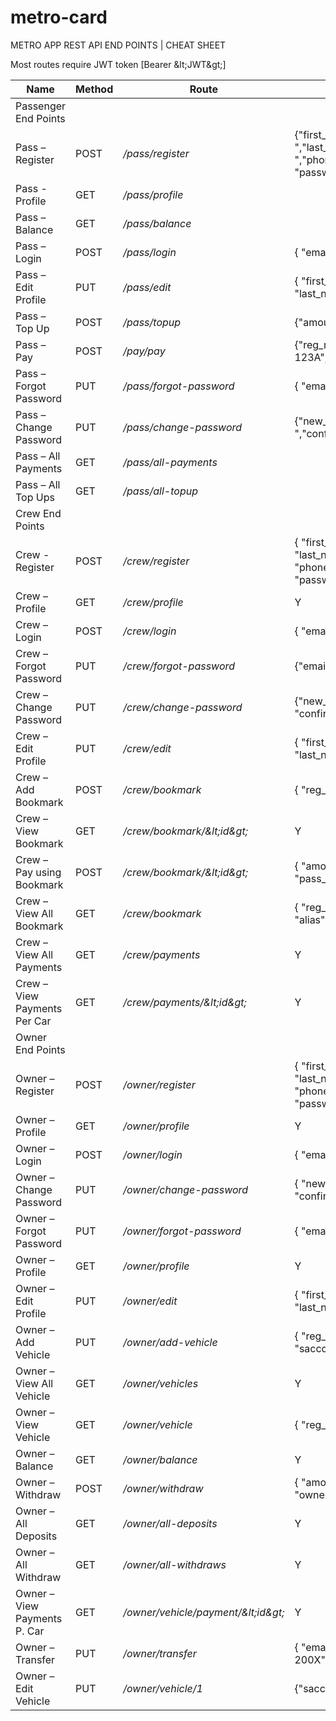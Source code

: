 # metro-card

METRO APP REST API END POINTS | CHEAT SHEET

Most routes require JWT token [Bearer \&lt;JWT\&gt;]

| Name | Method | Route | JSON | Protected |
| --- | --- | --- | --- | --- |
| Passenger End Points |
| Pass – Register | POST | _/pass/register_ | {&quot;first\_name&quot;:&quot; &quot;,&quot;last\_name&quot;:&quot; &quot;, &quot;email&quot;:&quot; &quot;,&quot;phone&quot;:&quot;2547xxxxx&quot;, &quot;password&quot;:&quot; &quot; } | N |
| Pass - Profile | GET | _/pass/profile_ | | Y |
| Pass – Balance | GET | _/pass/balance_ | | Y |
| Pass – Login | POST | _/pass/login_ | { &quot;email&quot;:&quot; &quot;, &quot;password&quot;:&quot; &quot; } | N |
| Pass – Edit Profile | PUT | _/pass/edit_ | { &quot;first\_name&quot;:&quot; &quot;, &quot;last\_name&quot;:&quot; &quot; } | Y |
| Pass – Top Up | POST | _/pass/topup_ | {&quot;amount&quot;:&quot;1000&quot;} | Y |
| Pass – Pay | POST | _/pay/pay_ | {&quot;reg\_no&quot;:&quot;KGD 123A&quot;,&quot;amount&quot;:&quot;120&quot;} | Y |
| Pass – Forgot Password | PUT | _/pass/forgot-password_ | { &quot;email&quot;:&quot; &quot;} | N |
| Pass – Change Password | PUT | _/pass/change-password_ | {&quot;new\_password&quot;:&quot; &quot;,&quot;confirm\_password&quot;:&quot; &quot;} | Y |
| Pass – All Payments | GET | _/pass/all-payments_ | | Y |
| Pass – All Top Ups | GET | _/pass/all-topup_ | | Y |
| Crew End Points |
| Crew - Register | POST | _/crew/register_ | { &quot;first\_name&quot;:&quot; &quot;, &quot;last\_name&quot;:&quot; &quot;, &quot;email&quot;:&quot; &quot;, &quot;phone&quot;:&quot;2547XXXX&quot;, &quot;password&quot;:&quot; &quot;} | N |
| Crew – Profile | GET | _/crew/profile_ | Y |
| Crew – Login | POST | _/crew/login_ | { &quot;email&quot;:&quot; &quot;, &quot;password&quot;:&quot; &quot;} | N |
| Crew – Forgot Password | PUT | _/crew/forgot-password_ | {&quot;email&quot;:&quot; &quot;} | N |
| Crew – Change Password | PUT | _/crew/change-password_ | {&quot;new\_password&quot;:&quot; &quot;, &quot;confirm\_password&quot;:&quot; &quot; } | Y |
| Crew – Edit Profile | PUT | _/crew/edit_ | { &quot;first\_name&quot;:&quot; &quot;, &quot;last\_name&quot;:&quot; &quot; } | Y |
| Crew – Add Bookmark | POST | _/crew/bookmark_ | { &quot;reg\_no&quot;:&quot; &quot;, &quot;alias&quot;:&quot; &quot; } | Y |
| Crew – View Bookmark | GET | _/crew/bookmark/\&lt;id\&gt;_ | Y |
| Crew – Pay using Bookmark | POST | _/crew/bookmark/\&lt;id\&gt;_ | { &quot;amount&quot;:&quot;80&quot;, &quot;pass\_phone&quot;:&quot;2547XXX&quot; } | Y |
| Crew – View All Bookmark | GET | _/crew/bookmark_ | { &quot;reg\_no&quot;:&quot;KGA 202X&quot;, &quot;alias&quot;:&quot; &quot; } | Y |
| Crew – View All Payments | GET | _/crew/payments_ | Y |
| Crew – View Payments Per Car | GET | _/crew/payments/\&lt;id\&gt;_ | Y |
| Owner End Points |
| Owner – Register | POST | _/owner/register_ | { &quot;first\_name&quot;:&quot; &quot;, &quot;last\_name&quot;:&quot; &quot;, &quot;email&quot;:&quot; &quot;, &quot;phone&quot;:&quot;254XXXX&quot;, &quot;password&quot;:&quot; &quot; } | N |
| Owner – Profile | GET | _/owner/profile_ | Y |
| Owner – Login | POST | _/owner/login_ | { &quot;email&quot;:&quot; &quot;, &quot;password&quot;:&quot; &quot;} | N |
| Owner – Change Password | PUT | _/owner/change-password_ | { &quot;new\_password&quot;:&quot; &quot;, &quot;confirm\_password&quot;:&quot; &quot; } | Y |
| Owner – Forgot Password | PUT | _/owner/forgot-password_ | { &quot;email&quot;:&quot; &quot; } | N |
| Owner – Profile | GET | _/owner/profile_ | Y |
| Owner – Edit Profile | PUT | _/owner/edit_ | { &quot;first\_name&quot;:&quot; &quot;, &quot;last\_name&quot;:&quot; &quot;} | Y |
| Owner – Add Vehicle | PUT | _/owner/add-vehicle_ | { &quot;reg\_no&quot;:&quot;KGA 200X&quot;, &quot;sacco&quot;:&quot; &quot;, &quot;capacity&quot;:&quot;33&quot; } | Y |
| Owner – View All Vehicle | GET | _/owner/vehicles_ | Y |
| Owner – View Vehicle | GET | _/owner/vehicle_ | { &quot;reg\_no&quot;:&quot;KGA 211X&quot;} | Y |
| Owner – Balance | GET | _/owner/balance_ | Y |
| Owner – Withdraw | POST | _/owner/withdraw_ | { &quot;amount&quot;:&quot; &quot;, &quot;owner\_phone&quot;:&quot;2547XXXX&quot;} | Y |
| Owner – All Deposits | GET | _/owner/all-deposits_ | Y |
| Owner – All Withdraw | GET | _/owner/all-withdraws_ | Y |
| Owner – View Payments P. Car | GET | _/owner/vehicle/payment/\&lt;id\&gt;_ | Y |
| Owner – Transfer | PUT | _/owner/transfer_ | { &quot;email&quot;:&quot; &quot;,&quot;reg\_no&quot;:&quot;KGA 200X&quot;} | Y |
| Owner – Edit Vehicle | PUT | _/owner/vehicle/1_ | {&quot;sacco&quot;:&quot; &quot;,&quot;capacity&quot;:&quot;14&quot;} | Y |
